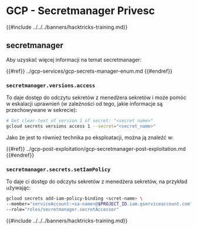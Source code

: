 # GCP - Secretmanager Privesc

{{#include ../../../banners/hacktricks-training.md}}

## secretmanager

Aby uzyskać więcej informacji na temat secretmanager:

{{#ref}}
../gcp-services/gcp-secrets-manager-enum.md
{{#endref}}

### `secretmanager.versions.access`

To daje dostęp do odczytu sekretów z menedżera sekretów i może pomóc w eskalacji uprawnień (w zależności od tego, jakie informacje są przechowywane w sekrecie):
```bash
# Get clear-text of version 1 of secret: "<secret name>"
gcloud secrets versions access 1 --secret="<secret_name>"
```
Jako że jest to również technika po eksploatacji, można ją znaleźć w:

{{#ref}}
../gcp-post-exploitation/gcp-secretmanager-post-exploitation.md
{{#endref}}

### `secretmanager.secrets.setIamPolicy`

To daje ci dostęp do odczytu sekretów z menedżera sekretów, na przykład używając:
```bash
gcloud secrets add-iam-policy-binding <scret-name> \
--member="serviceAccount:<sa-name>@$PROJECT_ID.iam.gserviceaccount.com" \
--role="roles/secretmanager.secretAccessor"
```
{{#include ../../../banners/hacktricks-training.md}}
